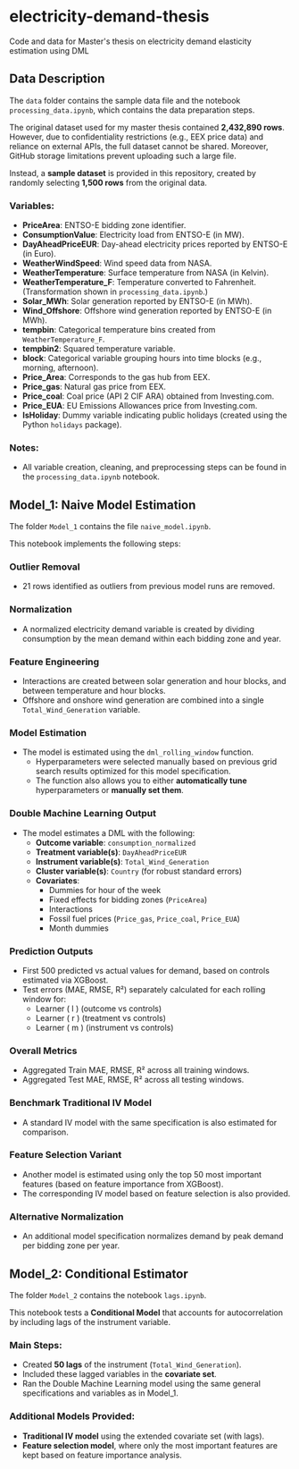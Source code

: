 # electricity-demand-thesis
Code and data for Master's thesis on electricity demand elasticity estimation using DML

## Data Description

The `data` folder contains the sample data file and the notebook `processing_data.ipynb`, which contains the data preparation steps.

The original dataset used for my master thesis contained **2,432,890 rows**. However, due to confidentiality restrictions (e.g., EEX price data) and reliance on external APIs, the full dataset cannot be shared. Moreover, GitHub storage limitations prevent uploading such a large file.

Instead, a **sample dataset** is provided in this repository, created by randomly selecting **1,500 rows** from the original data.

### Variables:

- **PriceArea**: ENTSO-E bidding zone identifier.
- **ConsumptionValue**: Electricity load from ENTSO-E (in MW).
- **DayAheadPriceEUR**: Day-ahead electricity prices reported by ENTSO-E (in Euro).
- **WeatherWindSpeed**: Wind speed data from NASA.
- **WeatherTemperature**: Surface temperature from NASA (in Kelvin).
- **WeatherTemperature_F**: Temperature converted to Fahrenheit. (Transformation shown in `processing_data.ipynb`.)
- **Solar_MWh**: Solar generation reported by ENTSO-E (in MWh).
- **Wind_Offshore**: Offshore wind generation reported by ENTSO-E (in MWh).
- **tempbin**: Categorical temperature bins created from `WeatherTemperature_F`.
- **tempbin2**: Squared temperature variable.
- **block**: Categorical variable grouping hours into time blocks (e.g., morning, afternoon).
- **Price_Area**: Corresponds to the gas hub from EEX.
- **Price_gas**: Natural gas price from EEX.
- **Price_coal**: Coal price (API 2 CIF ARA) obtained from Investing.com.
- **Price_EUA**: EU Emissions Allowances price from Investing.com.
- **IsHoliday**: Dummy variable indicating public holidays (created using the Python `holidays` package).

### Notes:

- All variable creation, cleaning, and preprocessing steps can be found in the `processing_data.ipynb` notebook.

## Model_1: Naive Model Estimation

The folder `Model_1` contains the file `naive_model.ipynb`.

This notebook implements the following steps:

### Outlier Removal
- 21 rows identified as outliers from previous model runs are removed.

### Normalization
- A normalized electricity demand variable is created by dividing consumption by the mean demand within each bidding zone and year.

### Feature Engineering
- Interactions are created between solar generation and hour blocks, and between temperature and hour blocks.
- Offshore and onshore wind generation are combined into a single `Total_Wind_Generation` variable.

### Model Estimation
- The model is estimated using the `dml_rolling_window` function.
  - Hyperparameters were selected manually based on previous grid search results optimized for this model specification.
  - The function also allows you to either **automatically tune** hyperparameters or **manually set them**.

### Double Machine Learning Output
- The model estimates a DML with the following:
  - **Outcome variable**: `consumption_normalized`
  - **Treatment variable(s)**: `DayAheadPriceEUR`
  - **Instrument variable(s)**: `Total_Wind_Generation`
  - **Cluster variable(s)**: `Country` (for robust standard errors)
  - **Covariates**:  
    - Dummies for hour of the week
    - Fixed effects for bidding zones (`PriceArea`)
    - Interactions
    - Fossil fuel prices (`Price_gas`, `Price_coal`, `Price_EUA`)
    - Month dummies

### Prediction Outputs
- First 500 predicted vs actual values for demand, based on controls estimated via XGBoost.
- Test errors (MAE, RMSE, R²) separately calculated for each rolling window for:
  - Learner \( l \) (outcome vs controls)
  - Learner \( r \) (treatment vs controls)
  - Learner \( m \) (instrument vs controls)

### Overall Metrics
- Aggregated Train MAE, RMSE, R² across all training windows.
- Aggregated Test MAE, RMSE, R² across all testing windows.

### Benchmark Traditional IV Model
- A standard IV model with the same specification is also estimated for comparison.

### Feature Selection Variant
- Another model is estimated using only the top 50 most important features (based on feature importance from XGBoost).
- The corresponding IV model based on feature selection is also provided.

### Alternative Normalization
- An additional model specification normalizes demand by peak demand per bidding zone per year.

## Model_2: Conditional Estimator

The folder `Model_2` contains the notebook `lags.ipynb`.

This notebook tests a **Conditional Model** that accounts for autocorrelation by including lags of the instrument variable.

### Main Steps:
- Created **50 lags** of the instrument (`Total_Wind_Generation`).
- Included these lagged variables in the **covariate set**.
- Ran the Double Machine Learning model using the same general specifications and variables as in Model_1.

### Additional Models Provided:
- **Traditional IV model** using the extended covariate set (with lags).
- **Feature selection model**, where only the most important features are kept based on feature importance analysis.


